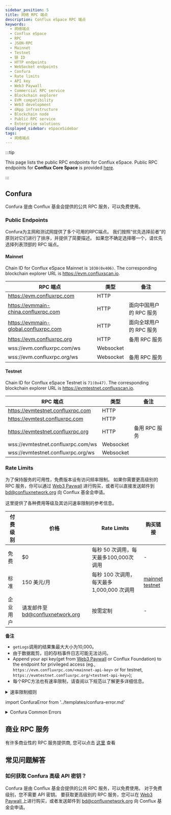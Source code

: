 ```yaml
---
sidebar_position: 5
title: 网络 RPC 端点
description: Conflux eSpace RPC 端点
keywords:
  - 网络端点
  - Conflux eSpace
  - RPC
  - JSON-RPC
  - Mainnet
  - Testnet
  - 链 ID
  - HTTP endpoints
  - WebSocket endpoints
  - Confura
  - Rate limits
  - API key
  - Web3 Paywall
  - Commercial RPC service
  - Blockchain explorer
  - EVM compatibility
  - Web3 development
  - dApp infrastructure
  - Blockchain node
  - Public RPC service
  - Enterprise solutions
displayed_sidebar: eSpaceSidebar
tags:
  - 网络端点
---
```


:::tip

This page lists the public RPC endpoints for Conflux eSpace. Public RPC endpoints for **Conflux Core Space** is provided [here](../core/core-endpoints.md).

:::

## Confura

Confura 是由 Conflux 基金会提供的公共 RPC 服务，可以免费使用。

### Public Endpoints

Confura为主网和测试网提供了多个可用的RPC端点。 我们按照“优先选择前者”的原则对它们进行了排序，并提供了简要描述。 如果您不确定选择哪一个，请优先选择列表顶部的 RPC 端点。

#### Mainnet

Chain ID for Conflux eSpace Mainnet is `1030(0x406)`. The corresponding blockchain explorer URL is https://evm.confluxscan.io.

| RPC 端点                                | 类型        | 备注             |
| ------------------------------------- | --------- | -------------- |
| https://evm.confluxrpc.com            | HTTP      |                |
| https://evmmain-china.confluxrpc.com  | HTTP      | 面向中国用户的 RPC 服务 |
| https://evmmain-global.confluxrpc.com | HTTP      | 面向全球用户的 RPC 服务 |
| https://evm.confluxrpc.org            | HTTP      | 备用 RPC 服务      |
| wss://evm.confluxrpc.com/ws           | Websocket |                |
| wss://evm.confluxrpc.org/ws           | Websocket | 备用 RPC 服务      |

#### Testnet

Chain ID for Conflux eSpace Testnet is `71(0x47)`. The corresponding blockchain explorer URL is https://evmtestnet.confluxscan.io.

| RPC 端点                             | 类型        | 备注        |
| ---------------------------------- | --------- | --------- |
| https://evmtestnet.confluxrpc.com  | HTTP      |           |
| https://evmtest.confluxrpc.com     | HTTP      |           |
| https://evmtestnet.confluxrpc.org  | HTTP      | 备用 RPC 服务 |
| wss://evmtestnet.confluxrpc.com/ws | Websocket |           |
| wss://evmtestnet.confluxrpc.org/ws | Websocket |           |

### Rate Limits

为了保持服务的可用性，免费版本设有访问频率限制。 如果你需要更高级别的 RPC 服务，你可以通过 [Web3 Paywall](../general/build/tools/web3paywall.md) 进行购买，或者可以直接发送邮件到 [bd@confluxnetwork.org](mailto:bd@confluxnetwork.org) 向 Conflux 基金会申请。

这里提供了各种费用等级及其访问速率限制的参考信息。

| 付费级别 | 价格                          | Rate Limits                   | 购买链接                                                                                                                                                                                                                                         |
| ---- | --------------------------- | ----------------------------- | -------------------------------------------------------------------------------------------------------------------------------------------------------------------------------------------------------------------------------------------- |
| 免费   | $0                          | 每秒 50 次调用，每天最多100,000次 调用     | -                                                                                                                                                                                                                                            |
| 标准   | 150 美元/月                    | 每秒 100 次调用，每天最多 1,000,000 次调用 | [mainnet](https://confluxhub.io/payment/consumer/app/subscription/0x33A9451ee070d750a077C93f71D2cFcD0180Fa7D) <br/> [testnet](https://test.confluxhub.io/payment/consumer/app/subscription/0x4805C5B2741088B8458ed781083eA8940186E477) |
| 企业用户 | 请发邮件至 bd@confluxnetwork.org | 按需定制                          | -                                                                                                                                                                                                                                            |

**备注**
- `getLogs`调用的结果集最大大小为10,000。
- 由于数据裁剪，旧的存档事件日志可能无法访问。
- Append your api key(get from [Web3 Paywall](../general/build/tools/web3paywall.md) or Conflux Foundation) to the endpoint for privileged access (eg., `https://evm.confluxrpc.com/<mainnet-api-key>` or for testnet, `https://evmtestnet.confluxrpc.org/<testnet-api-key>`);
- 每个RPC方法也有速率限制，请查阅以下规范以了解更多详细信息。

<details>
<summary>速率限制细则</summary>

| RPC 方法              | 免费级别                                | 标准级别                                  | 注释                                                                                        |
| ------------------- | ----------------------------------- | ------------------------------------- | ----------------------------------------------------------------------------------------- |
| 全部                  | 每秒请求数< 50；<br/>每日总数 < 100,000 | 每秒请求数< 100；<br/>每日总数 < 100,0000 | RPC 请求总数                                                                                  |
| eth_getLogs         | 每秒请求数< 5                            | 每秒请求数< 20                             | -                                                                                         |
| eth_call            | 每秒请求数< 5                            | 每秒请求数< 50                             | -                                                                                         |
| eth_getBlockBy*     | 每秒请求数< 5                            | 每秒请求数< 20                             | includes: <br/> `eth_getBlockByHash`, <br/>`eth_getBlockByNumber`             |
| eth_getTransaction* | 每秒请求数< 5                            | 每秒请求数< 20                             | includes: <br/> `eth_getTransactionByHash`, <br/> `eth_getTransactionReceipt` |
| debug RPC           | 暂不支持                                | 每秒请求数< 20                             | includes: <br/> `parity_getBlockReceipts` etc.                                      |
| trace RPC           | 暂不支持                                | 每秒请求数< 20                             | 包括： <br/> `trace_block`, `trace_filter`, `trace_transaction`                        |
| filter API          | 暂不支持                                | 支持                                    | includes: <br/> `eth_newFilter`, `eth_getFilterChanges` etc.                        |

</details>

import ConfuraError from '../templates/confura-error.md'

<details>
<summary>Confura Common Errors</summary>
<ConfuraError basicUnitName="block" /> </details>

## 商业 RPC 服务

有许多商业性的 RPC 服务提供商, 您可以点击 [这里](./build/infrastructure/RPC-Provider.md) 查看

## 常见问题解答

### 如何获取 Confura 高级 API 密钥？

Confura 是由 Conflux 基金会提供的公共 RPC 服务，可以免费使用。 对于免费级别，您不需要 API 密钥。 要获取更高级别的 RPC 服务，您可以在 [Web3 Paywall ](../general/build/tools/web3paywall.md) 上进行购买，或者发送邮件到 [bd@confluxnetwork.org](mailto:bd@confluxnetwork.org) 向 Conflux 基金会申请。
